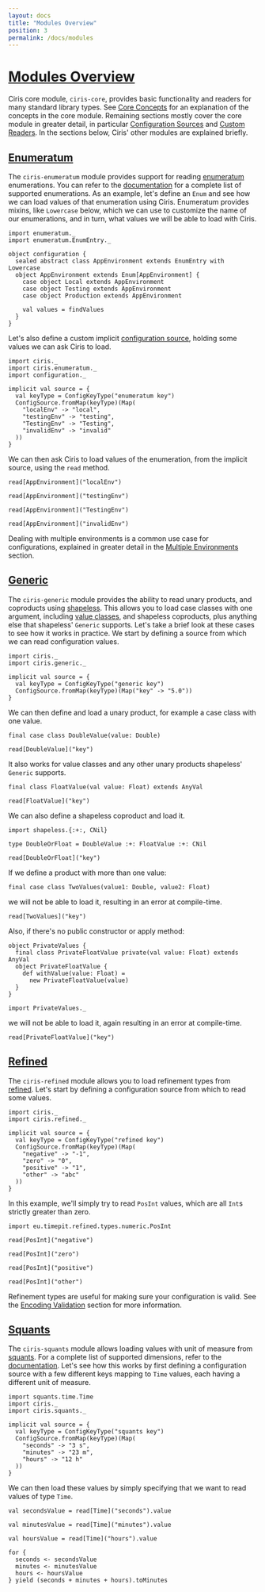 ```yaml
---
layout: docs
title: "Modules Overview"
position: 3
permalink: /docs/modules
---
```


# <a name="modules-overview" href="#modules-overview">Modules Overview</a>
Ciris core module, `ciris-core`, provides basic functionality and readers for many standard library types. See [Core Concepts](/docs/concepts) for an explanation of the concepts in the core module. Remaining sections mostly cover the core module in greater detail, in particular [Configuration Sources](/docs/sources) and [Custom Readers](/docs/readers). In the sections below, Ciris' other modules are explained briefly.

## <a name="enumeratum" href="#enumeratum">Enumeratum</a>
The `ciris-enumeratum` module provides support for reading [enumeratum][enumeratum] enumerations. You can refer to the [documentation](/api/ciris/enumeratum) for a complete list of supported enumerations. As an example, let's define an `Enum` and see how we can load values of that enumeration using Ciris. Enumeratum provides mixins, like `Lowercase` below, which we can use to customize the name of our enumerations, and in turn, what values we will be able to load with Ciris.

```tut:book:reset
import enumeratum._
import enumeratum.EnumEntry._

object configuration {
  sealed abstract class AppEnvironment extends EnumEntry with Lowercase
  object AppEnvironment extends Enum[AppEnvironment] {
    case object Local extends AppEnvironment
    case object Testing extends AppEnvironment
    case object Production extends AppEnvironment

    val values = findValues
  }
}
```

Let's also define a custom implicit [configuration source](/docs/sources), holding some values we can ask Ciris to load.

```tut:book
import ciris._
import ciris.enumeratum._
import configuration._

implicit val source = {
  val keyType = ConfigKeyType("enumeratum key")
  ConfigSource.fromMap(keyType)(Map(
    "localEnv" -> "local",
    "testingEnv" -> "testing",
    "TestingEnv" -> "Testing",
    "invalidEnv" -> "invalid"
  ))
}
```

We can then ask Ciris to load values of the enumeration, from the implicit source, using the `read` method.

```tut:book
read[AppEnvironment]("localEnv")

read[AppEnvironment]("testingEnv")

read[AppEnvironment]("TestingEnv")

read[AppEnvironment]("invalidEnv")
```

Dealing with multiple environments is a common use case for configurations, explained in greater detail in the [Multiple Environments](/docs/environments) section.

## <a name="generic" href="#generic">Generic</a>
The `ciris-generic` module provides the ability to read unary products, and coproducts using [shapeless][shapeless]. This allows you to load case classes with one argument, including [value classes](http://docs.scala-lang.org/overviews/core/value-classes.html), and shapeless coproducts, plus anything else that shapeless' `Generic` supports. Let's take a brief look at these cases to see how it works in practice. We start by defining a source from which we can read configuration values.

```tut:book:reset
import ciris._
import ciris.generic._

implicit val source = {
  val keyType = ConfigKeyType("generic key")
  ConfigSource.fromMap(keyType)(Map("key" -> "5.0"))
}
```

We can then define and load a unary product, for example a case class with one value.

```tut:book
final case class DoubleValue(value: Double)

read[DoubleValue]("key")
```

It also works for value classes and any other unary products shapeless' `Generic` supports.

```tut:book
final class FloatValue(val value: Float) extends AnyVal

read[FloatValue]("key")
```

We can also define a shapeless coproduct and load it.

```tut:book
import shapeless.{:+:, CNil}

type DoubleOrFloat = DoubleValue :+: FloatValue :+: CNil

read[DoubleOrFloat]("key")
```

If we define a product with more than one value:

```tut:book
final case class TwoValues(value1: Double, value2: Float)
```

we will not be able to load it, resulting in an error at compile-time.

```tut:fail:book
read[TwoValues]("key")
```

Also, if there's no public constructor or apply method:

```tut:book
object PrivateValues {
  final class PrivateFloatValue private(val value: Float) extends AnyVal
  object PrivateFloatValue {
    def withValue(value: Float) =
      new PrivateFloatValue(value)
  }
}

import PrivateValues._
```

we will not be able to load it, again resulting in an error at compile-time.

```tut:fail:book
read[PrivateFloatValue]("key")
```

## <a name="refined" href="#refined">Refined</a>
The `ciris-refined` module allows you to load refinement types from [refined][refined]. Let's start by defining a configuration source from which to read some values.

```tut:book:reset
import ciris._
import ciris.refined._

implicit val source = {
  val keyType = ConfigKeyType("refined key")
  ConfigSource.fromMap(keyType)(Map(
    "negative" -> "-1",
    "zero" -> "0",
    "positive" -> "1",
    "other" -> "abc"
  ))
}
```

In this example, we'll simply try to read `PosInt` values, which are all `Int`s strictly greater than zero.

```tut:book
import eu.timepit.refined.types.numeric.PosInt

read[PosInt]("negative")

read[PosInt]("zero")

read[PosInt]("positive")

read[PosInt]("other")
```

Refinement types are useful for making sure your configuration is valid. See the [Encoding Validation](/docs/validation) section for more information.

## <a name="squants" href="#squants">Squants</a>
The `ciris-squants` module allows loading values with unit of measure from [squants][squants]. For a complete list of supported dimensions, refer to the [documentation](/api/ciris/squants). Let's see how this works by first defining a configuration source with a few different keys mapping to `Time` values, each having a different unit of measure.

```tut:book:reset
import squants.time.Time
import ciris._
import ciris.squants._

implicit val source = {
  val keyType = ConfigKeyType("squants key")
  ConfigSource.fromMap(keyType)(Map(
    "seconds" -> "3 s",
    "minutes" -> "23 m",
    "hours" -> "12 h"
  ))
}
```

We can then load these values by simply specifying that we want to read values of type `Time`.

```tut:book
val secondsValue = read[Time]("seconds").value

val minutesValue = read[Time]("minutes").value

val hoursValue = read[Time]("hours").value

for {
  seconds <- secondsValue
  minutes <- minutesValue
  hours <- hoursValue
} yield (seconds + minutes + hours).toMinutes
```

[enumeratum]: https://github.com/lloydmeta/enumeratum
[refined]: https://github.com/fthomas/refined
[shapeless]: https://github.com/milessabin/shapeless
[squants]: https://github.com/typelevel/squants
